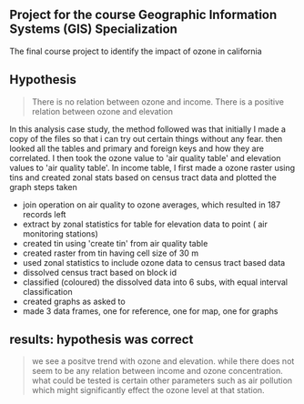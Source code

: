 ## Project for the course Geographic Information Systems (GIS) Specialization
The final course project to identify the impact of ozone in california 
## Hypothesis 
> There is no relation between ozone and income.
> There is a positive relation between ozone and elevation

In this analysis case study, the method followed was that initially I made a copy of the files so that i can try out certain things without any fear. then looked all the tables and primary and foreign keys and how they are correlated. 
I then took the ozone value to 'air quality table' and elevation values to 'air quality table'.
In income table, I first made a ozone raster using tins and created zonal stats based on census tract data and plotted the graph
steps taken
- join operation on air quality to ozone averages, which resulted in 187 records left
- extract by zonal statistics for table for elevation data to point ( air monitoring stations)
- created tin using 'create tin' from air quality table
- created raster from tin having cell size of 30 m
- used zonal statistics to include ozone data to census tract based data
- dissolved census tract based on block id
- classified (coloured) the dissolved data into 6 subs, with equal interval classification
- created graphs as asked to
- made 3 data frames, one for reference, one for map, one for graphs

## results: hypothesis was correct
> we see a positve trend with ozone and elevation. while there does not seem to be any relation between income and ozone concentration. what could be tested is certain other parameters such as air pollution which might significantly effect the ozone level at that station.
